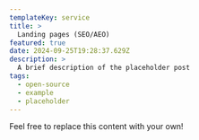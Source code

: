 ```yaml
---
templateKey: service
title: >
  Landing pages (SEO/AEO)
featured: true
date: 2024-09-25T19:28:37.629Z
description: >
  A brief description of the placeholder post
tags:
  - open-source
  - example
  - placeholder
---
```


Feel free to replace this content with your own!
